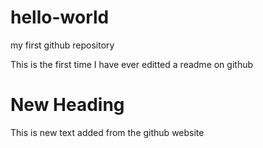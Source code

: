 # hello-world
my first github repository

This is the first time I have ever editted a readme on github

# New Heading
This is new text added from the github website
